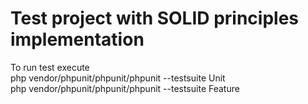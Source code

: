 <h1>Test project with SOLID principles implementation</h1>

<p>
    To run test execute <br/>
    php vendor/phpunit/phpunit/phpunit --testsuite Unit <br/>
    php vendor/phpunit/phpunit/phpunit --testsuite Feature <br/>
</p>
